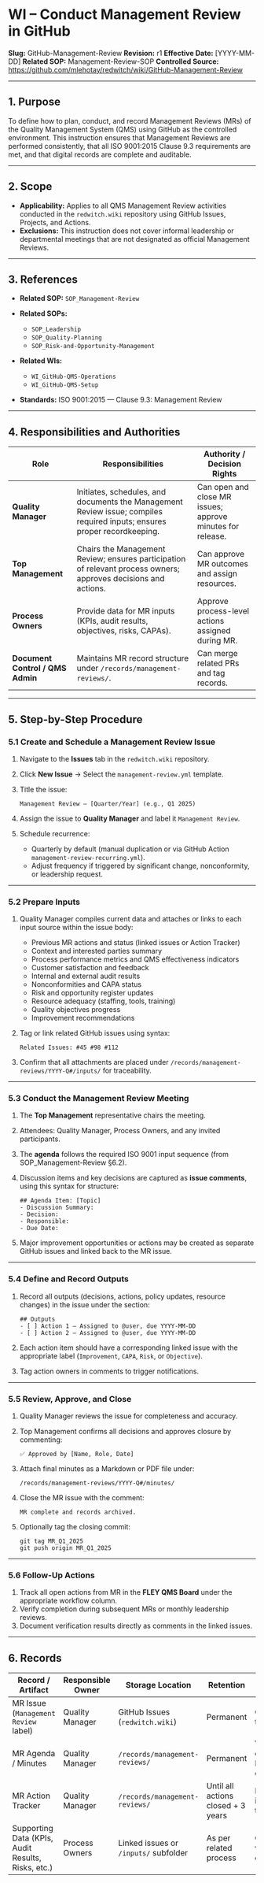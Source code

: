 # **WI – Conduct Management Review in GitHub**

**Slug:** GitHub-Management-Review
**Revision:** r1
**Effective Date:** [YYYY-MM-DD]
**Related SOP:** Management-Review-SOP
**Controlled Source:** https://github.com/mlehotay/redwitch/wiki/GitHub-Management-Review

---

## **1. Purpose**

To define how to plan, conduct, and record Management Reviews (MRs) of the Quality Management System (QMS) using GitHub as the controlled environment.
This instruction ensures that Management Reviews are performed consistently, that all ISO 9001:2015 Clause 9.3 requirements are met, and that digital records are complete and auditable.

---

## **2. Scope**

* **Applicability:** Applies to all QMS Management Review activities conducted in the `redwitch.wiki` repository using GitHub Issues, Projects, and Actions.
* **Exclusions:** This instruction does not cover informal leadership or departmental meetings that are not designated as official Management Reviews.

---

## **3. References**

* **Related SOP:** `SOP_Management-Review`
* **Related SOPs:**

  * `SOP_Leadership`
  * `SOP_Quality-Planning`
  * `SOP_Risk-and-Opportunity-Management`
* **Related WIs:**

  * `WI_GitHub-QMS-Operations`
  * `WI_GitHub-QMS-Setup`
* **Standards:** ISO 9001:2015 — Clause 9.3: Management Review

---

## **4. Responsibilities and Authorities**

| Role                             | Responsibilities                                                                                                         | Authority / Decision Rights                                |
| -------------------------------- | ------------------------------------------------------------------------------------------------------------------------ | ---------------------------------------------------------- |
| **Quality Manager**              | Initiates, schedules, and documents the Management Review issue; compiles required inputs; ensures proper recordkeeping. | Can open and close MR issues; approve minutes for release. |
| **Top Management**               | Chairs the Management Review; ensures participation of relevant process owners; approves decisions and actions.          | Can approve MR outcomes and assign resources.              |
| **Process Owners**               | Provide data for MR inputs (KPIs, audit results, objectives, risks, CAPAs).                                              | Approve process-level actions assigned during MR.          |
| **Document Control / QMS Admin** | Maintains MR record structure under `/records/management-reviews/`.                                                      | Can merge related PRs and tag records.                     |

---

## **5. Step-by-Step Procedure**

### **5.1 Create and Schedule a Management Review Issue**

1. Navigate to the **Issues** tab in the `redwitch.wiki` repository.
2. Click **New Issue** → Select the `management-review.yml` template.
3. Title the issue:

   ```
   Management Review – [Quarter/Year] (e.g., Q1 2025)
   ```
4. Assign the issue to **Quality Manager** and label it `Management Review`.
5. Schedule recurrence:

   * Quarterly by default (manual duplication or via GitHub Action `management-review-recurring.yml`).
   * Adjust frequency if triggered by significant change, nonconformity, or leadership request.

---

### **5.2 Prepare Inputs**

1. Quality Manager compiles current data and attaches or links to each input source within the issue body:

   * Previous MR actions and status (linked issues or Action Tracker)
   * Context and interested parties summary
   * Process performance metrics and QMS effectiveness indicators
   * Customer satisfaction and feedback
   * Internal and external audit results
   * Nonconformities and CAPA status
   * Risk and opportunity register updates
   * Resource adequacy (staffing, tools, training)
   * Quality objectives progress
   * Improvement recommendations

2. Tag or link related GitHub issues using syntax:

   ```
   Related Issues: #45 #98 #112
   ```

3. Confirm that all attachments are placed under `/records/management-reviews/YYYY-Q#/inputs/` for traceability.

---

### **5.3 Conduct the Management Review Meeting**

1. The **Top Management** representative chairs the meeting.

2. Attendees: Quality Manager, Process Owners, and any invited participants.

3. The **agenda** follows the required ISO 9001 input sequence (from SOP_Management-Review §6.2).

4. Discussion items and key decisions are captured as **issue comments**, using this syntax for structure:

   ```
   ## Agenda Item: [Topic]
   - Discussion Summary:
   - Decision:
   - Responsible:
   - Due Date:
   ```

5. Major improvement opportunities or actions may be created as separate GitHub issues and linked back to the MR issue.

---

### **5.4 Define and Record Outputs**

1. Record all outputs (decisions, actions, policy updates, resource changes) in the issue under the section:

   ```
   ## Outputs
   - [ ] Action 1 – Assigned to @user, due YYYY-MM-DD
   - [ ] Action 2 – Assigned to @user, due YYYY-MM-DD
   ```
2. Each action item should have a corresponding linked issue with the appropriate label (`Improvement`, `CAPA`, `Risk`, or `Objective`).
3. Tag action owners in comments to trigger notifications.

---

### **5.5 Review, Approve, and Close**

1. Quality Manager reviews the issue for completeness and accuracy.
2. Top Management confirms all decisions and approves closure by commenting:

   ```
   ✅ Approved by [Name, Role, Date]
   ```
3. Attach final minutes as a Markdown or PDF file under:

   ```
   /records/management-reviews/YYYY-Q#/minutes/
   ```
4. Close the MR issue with the comment:

   ```
   MR complete and records archived.
   ```
5. Optionally tag the closing commit:

   ```
   git tag MR_Q1_2025
   git push origin MR_Q1_2025
   ```

---

### **5.6 Follow-Up Actions**

1. Track all open actions from MR in the **FLEY QMS Board** under the appropriate workflow column.
2. Verify completion during subsequent MRs or monthly leadership reviews.
3. Document verification results directly as comments in the linked issues.

---

## **6. Records**

| Record / Artifact                                  | Responsible Owner | Storage Location                      | Retention                          | Control Method                     |
| -------------------------------------------------- | ----------------- | ------------------------------------- | ---------------------------------- | ---------------------------------- |
| MR Issue (`Management Review` label)               | Quality Manager   | GitHub Issues (`redwitch.wiki`)       | Permanent                          | Git issue tracking                 |
| MR Agenda / Minutes                                | Quality Manager   | `/records/management-reviews/`        | Permanent                          | Version-controlled Markdown or PDF |
| MR Action Tracker                                  | Quality Manager   | `/records/management-reviews/`        | Until all actions closed + 3 years | Linked issue tracking              |
| Supporting Data (KPIs, Audit Results, Risks, etc.) | Process Owners    | Linked issues or `/inputs/` subfolder | As per related process             | Git version control                |
